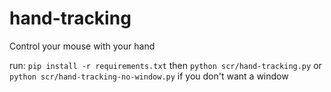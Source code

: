 # hand-tracking
Control your mouse with your hand

run: `pip install -r requirements.txt` then `python scr/hand-tracking.py` or `python scr/hand-tracking-no-window.py` if you don't want a window

